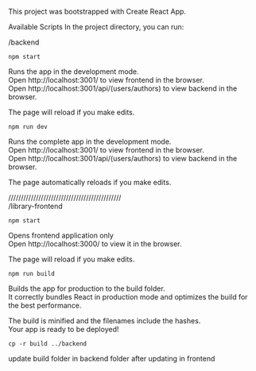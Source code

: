 This project was bootstrapped with Create React App.

Available Scripts
In the project directory, you can run:

/backend

```
npm start
```
Runs the app in the development mode.\
Open http://localhost:3001/ to view frontend in the browser.\
Open http://localhost:3001/api/(users/authors) to view backend in the browser.

The page will reload if you make edits.

```
npm run dev
```
Runs the complete app in the development mode.\
Open http://localhost:3001/ to view frontend in the browser.\
Open http://localhost:3001/api/(users/authors) to view backend in the browser.

The page automatically reloads if you make edits.

///////////////////////////////////////////// \
/library-frontend

```
npm start
```
Opens frontend application only\
Open http://localhost:3000/ to view it in the browser.

The page will reload if you make edits.

```
npm run build
```
Builds the app for production to the build folder.\
It correctly bundles React in production mode and optimizes the build for the best performance.

The build is minified and the filenames include the hashes.\
Your app is ready to be deployed!

```
cp -r build ../backend
```
update build folder in backend folder after updating in frontend
